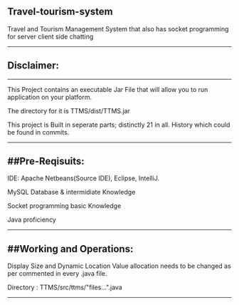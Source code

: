 ## Travel-tourism-system

Travel and Tourism Management System that also has socket programming for server client side chatting


___________________________________________________________________________________________________________________________


## Disclaimer: 
--------------

This Project contains an executable Jar File that will allow you to run application on your platform.

The directory for it is TTMS/dist/TTMS.jar

This project is Built in seperate parts; distinctly 21 in all. History which could be found in commits.

___________________________________________________________________________________________________________________________


##Pre-Reqisuits:
----------------

IDE: Apache Netbeans(Source IDE), Eclipse, IntelliJ.

MySQL Database & intermidiate Knowledge

Socket programming basic Knowledge

Java proficiency

___________________________________________________________________________________________________________________________


##Working and Operations:
-------------------------

Display Size and Dynamic Location Value allocation needs to be changed as per commented in every .java file.

Directory : TTMS/src/ttms/"files...".java

____________________________________________________________________________________________________________________________
